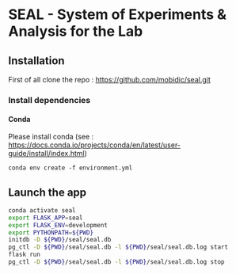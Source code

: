 # SEAL - System of Experiments & Analysis for the Lab

## Installation

First of all clone the repo :
https://github.com/mobidic/seal.git

### Install dependencies

#### Conda

Please install conda (see : https://docs.conda.io/projects/conda/en/latest/user-guide/install/index.html)

`conda env create -f environment.yml`

## Launch the app

```bash
conda activate seal
export FLASK_APP=seal
export FLASK_ENV=development
export PYTHONPATH=${PWD}
initdb -D ${PWD}/seal/seal.db
pg_ctl -D ${PWD}/seal/seal.db -l ${PWD}/seal/seal.db.log start
flask run
pg_ctl -D ${PWD}/seal/seal.db -l ${PWD}/seal/seal.db.log stop
```
